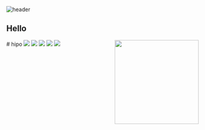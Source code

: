 
![header](https://capsule-render.vercel.app/api?type=waving&color=timeGradient&height=240&section=header&text=Hipo-son🤗&fontSize=36&animation=fadeIn&fontAlignY=36)

## Hello
<img align="right" src="http://mazassumnida.wtf/api/v2/generate_badge?boj=hipo_son" height="220" >
<div> # hipo
  <img src="https://img.shields.io/badge/python-%2314354C.svg?style=flat-square&logo=python&logoColor=white" />
  <img src="https://img.shields.io/badge/Linux-FCC624?style=flat-square&logo=linux&logoColor=black" />
  <img src="https://img.shields.io/badge/Ruby-CC342D?style=flat-square&logo=Ruby&logoColor=black" />
  <img src="https://img.shields.io/badge/Jekyll-CC0000?style=flat-square&logo=Jekyll&logoColor=black" />
  <img src="https://img.shields.io/badge/Jekyll-CC0000?style=flat-square&logo=Jekyll&logoColor=black" />
</div>
